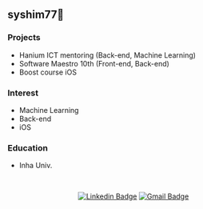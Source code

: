 <!--

### Hi there 👋


**syshim77/syshim77** is a ✨ _special_ ✨ repository because its `README.md` (this file) appears on your GitHub profile.

Here are some ideas to get you started:

- 🔭 I’m currently working on ...
- 🌱 I’m currently learning ...
- 👯 I’m looking to collaborate on ...
- 🤔 I’m looking for help with ...
- 💬 Ask me about ...
- 📫 How to reach me: ...
- 😄 Pronouns: ...
- ⚡ Fun fact: ...
-->

## syshim77🌱

### Projects

- Hanium ICT mentoring (Back-end, Machine Learning)
- Software Maestro 10th (Front-end, Back-end)
- Boost course iOS

### Interest

- Machine Learning
- Back-end
- iOS

### Education

- Inha Univ.

<br>

<div align=center>

[![Linkedin Badge](https://img.shields.io/badge/-LinkedIn-blue?style=flat-square&logo=Linkedin&logoColor=white&link=https://www.linkedin.com/in/sooyeon98/)](https://www.linkedin.com/in/sooyeon98/)  [![Gmail Badge](https://img.shields.io/badge/Gmail-d14836?style=flat-square&logo=Gmail&logoColor=white&link=mailto:syshim77@gmail.com)](mailto:syshim77@gmail.com)

</div>